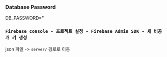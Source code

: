 ### Database Password

DB_PASSWORD=''

### `Firebase console - 프로젝트 설정 - Firebase Admin SDK - 새 비공개 키 생성`

json 파일 -> `server/` 경로로 이동
